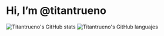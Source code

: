 # Hi, I’m @titantrueno

<!---
titantrueno/titantrueno is a ✨ special ✨ repository because its `README.md` (this file) appears on your GitHub profile.
You can click the Preview link to take a look at your changes.
--->

![Titantrueno's GitHub stats](https://github-readme-stats.vercel.app/api?username=titantrueno&show_icons=true&theme=radical)
![Titantrueno's GitHub languajes](https://github-readme-stats.vercel.app/api/top-langs/?username=titantrueno&show_icons=true&theme=radical)
